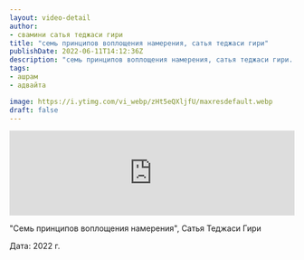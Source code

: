 ```yaml
---
layout: video-detail
author:
- свамини сатья теджаси гири
title: "семь принципов воплощения намерения, сатья теджаси гири"
publishDate: 2022-06-11T14:12:36Z
description: "семь принципов воплощения намерения, сатья теджаси гири. "
tags: 
- ашрам
- адвайта

image: https://i.ytimg.com/vi_webp/zHt5eQXljfU/maxresdefault.webp
draft: false
---
```


<iframe width="100%" src="https://www.youtube.com/embed/zHt5eQXljfU" frameborder="0" allowfullscreen=""></iframe> 

 "Семь принципов воплощения намерения", Сатья Теджаси Гири

 Дата: 2022 г.

  

 